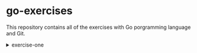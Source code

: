 # go-exercises

This repository contains all of the exercises with <bold>Go<bold/> porgramming language and <bold>Git<bold/>.

<details>
<summary>exercise-one</summary>

to try this exercise you can go on GitHub and, by selecting the branch "exercise-one", you'll be able to see the hello.go <br>file. You can open it and by typing go run . in the terminal it will be exectuded. "Hello World!" will be printed 
<br>in the terminal as a result. 

</details>